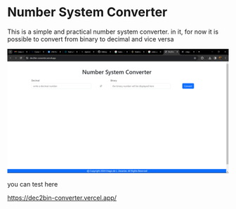 <h1>Number System Converter</h1>

<p>This is a simple and practical number system converter. in it, for now it is possible to convert from binary to decimal and vice versa</p>

<img src="public/img/printPage.png">

you can test here

https://dec2bin-converter.vercel.app/
